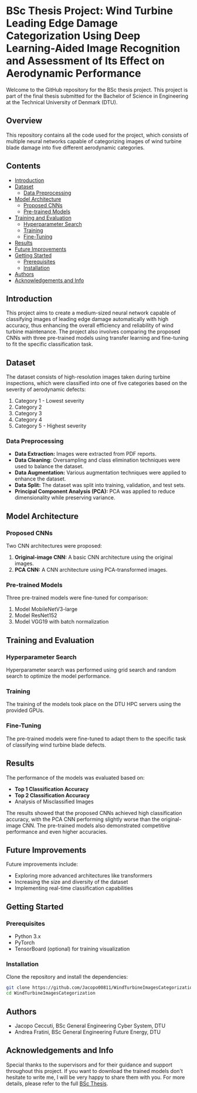 # BSc Thesis Project: Wind Turbine Leading Edge Damage Categorization Using Deep Learning-Aided Image Recognition and Assessment of Its Effect on Aerodynamic Performance

Welcome to the GitHub repository for the BSc thesis project. This project is part of the final thesis submitted for the Bachelor of Science in Engineering at the Technical University of Denmark (DTU).

## Overview

This repository contains all the code used for the project, which consists of multiple neural networks capable of categorizing images of wind turbine blade damage into five different aerodynamic categories.

## Contents

- [Introduction](#introduction)
- [Dataset](#dataset)
  - [Data Preprocessing](#data-preprocessing)
- [Model Architecture](#model-architecture)
  - [Proposed CNNs](#proposed-cnns)
  - [Pre-trained Models](#pre-trained-models)
- [Training and Evaluation](#training-and-evaluation)
  - [Hyperparameter Search](#hyperparameter-search)
  - [Training](#training)
  - [Fine-Tuning](#fine-tuning)
- [Results](#results)
- [Future Improvements](#future-improvements)
- [Getting Started](#getting-started)
  - [Prerequisites](#prerequisites)
  - [Installation](#installation)
- [Authors](#authors)
- [Acknowledgements and Info](#acknowledgements-and-info)

## Introduction

This project aims to create a medium-sized neural network capable of classifying images of leading edge damage automatically with high accuracy, thus enhancing the overall efficiency and reliability of wind turbine maintenance. The project also involves comparing the proposed CNNs with three pre-trained models using transfer learning and fine-tuning to fit the specific classification task.

## Dataset
The dataset consists of high-resolution images taken during turbine inspections, which were classified into one of five categories based on the severity of aerodynamic defects:
1. Category 1 - Lowest severity
2. Category 2
3. Category 3
4. Category 4
5. Category 5 - Highest severity

### Data Preprocessing
- **Data Extraction:** Images were extracted from PDF reports.
- **Data Cleaning:** Oversampling and class elimination techniques were used to balance the dataset.
- **Data Augmentation:** Various augmentation techniques were applied to enhance the dataset.
- **Data Split:** The dataset was split into training, validation, and test sets.
- **Principal Component Analysis (PCA):** PCA was applied to reduce dimensionality while preserving variance.

## Model Architecture
### Proposed CNNs
Two CNN architectures were proposed:
1. **Original-image CNN:** A basic CNN architecture using the original images.
2. **PCA CNN:** A CNN architecture using PCA-transformed images.

### Pre-trained Models
Three pre-trained models were fine-tuned for comparison:
1. Model MobileNetV3-large
2. Model ResNet152
3. Model VGG19 with batch normalization

## Training and Evaluation
### Hyperparameter Search
Hyperparameter search was performed using grid search and random search to optimize the model performance.

### Training
The training of the models took place on the DTU HPC servers using the provided GPUs.

### Fine-Tuning
The pre-trained models were fine-tuned to adapt them to the specific task of classifying wind turbine blade defects.

## Results
The performance of the models was evaluated based on:
- **Top 1 Classification Accuracy**
- **Top 2 Classification Accuracy**
- Analysis of Misclassified Images

The results showed that the proposed CNNs achieved high classification accuracy, with the PCA CNN performing slightly worse than the original-image CNN. The pre-trained models also demonstrated competitive performance and even higher accuracies.

## Future Improvements
Future improvements include:
- Exploring more advanced architectures like transformers
- Increasing the size and diversity of the dataset
- Implementing real-time classification capabilities

## Getting Started
### Prerequisites
- Python 3.x
- PyTorch
- TensorBoard (optional) for training visualization

### Installation
Clone the repository and install the dependencies:
```bash
git clone https://github.com/Jacopo00811/WindTurbineImagesCategorization.git
cd WindTurbineImagesCategorization
```

## Authors

- Jacopo Ceccuti, BSc General Engineering Cyber System, DTU
- Andrea Fratini, BSc General Engineering Future Energy, DTU

## Acknowledgements and Info

Special thanks to the supervisors and for their guidance and support throughout this project. 
If you want to download the trained models don't hesitate to write me, I will be very happy to share them with you. For more details, please refer to the full [BSc Thesis](./BSc_Thesis.pdf).


